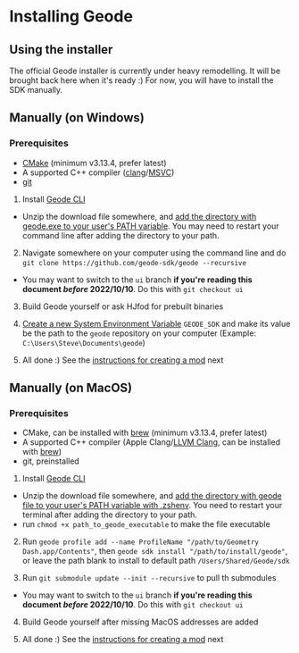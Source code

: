 # Installing Geode

## Using the installer

The official Geode installer is currently under heavy remodelling. It will be brought back here when it's ready :) For now, you will have to install the SDK manually.

## Manually (on Windows)

### Prerequisites

 * [CMake](https://cmake.org/download/) (minimum v3.13.4, prefer latest)
 * A supported C++ compiler ([clang](https://releases.llvm.org/)/[MSVC](https://visualstudio.microsoft.com/downloads/))
 * [git](https://git-scm.com/downloads)

1. Install [Geode CLI](https://github.com/geode-sdk/cli/releases/latest)

  * Unzip the download file somewhere, and [add the directory with geode.exe to your user's PATH variable](https://helpdeskgeek.com/windows-10/add-windows-path-environment-variable/). You may need to restart your command line after adding the directory to your path.

2. Navigate somewhere on your computer using the command line and do `git clone https://github.com/geode-sdk/geode --recursive`

  * You may want to switch to the `ui` branch **if you're reading this document _before_ 2022/10/10**. Do this with `git checkout ui`

3. Build Geode yourself or ask HJfod for prebuilt binaries

4. [Create a new System Environment Variable](https://www.wikihow.com/Create-an-Environment-Variable-in-Windows-10) `GEODE_SDK` and make its value be the path to the `geode` repository on your computer (Example: `C:\Users\Steve\Documents\geode`)

5. All done :) See the [instructions for creating a mod](/docs/tutorial/creating.md) next  



## Manually (on MacOS)

### Prerequisites

 * CMake, can be installed with [brew](https://formulae.brew.sh/formula/cmake#default) (minimum v3.13.4, prefer latest)
 * A supported C++ compiler (Apple Clang/[LLVM Clang](https://releases.llvm.org/), can be installed with [brew](https://formulae.brew.sh/formula/llvm#default))
 * git, preinstalled

1. Install [Geode CLI](https://github.com/geode-sdk/cli/releases/latest)

  * Unzip the download file somewhere, and [add the directory with geode file to your user's PATH variable with .zshenv](https://stackoverflow.com/a/18077919). You need to restart your terminal after adding the directory to your path.
  * run `chmod +x path_to_geode_executable` to make the file executable

2. Run `geode profile add --name ProfileName "/path/to/Geometry Dash.app/Contents"`, then `geode sdk install "/path/to/install/geode"`, or leave the path blank to install to default path `/Users/Shared/Geode/sdk`

3. Run `git submodule update --init --recursive` to pull th submodules

  * You may want to switch to the `ui` branch **if you're reading this document _before_ 2022/10/10**. Do this with `git checkout ui`

4. Build Geode yourself after missing MacOS addresses are added

5. All done :) See the [instructions for creating a mod](/docs/tutorial/creating.md) next

